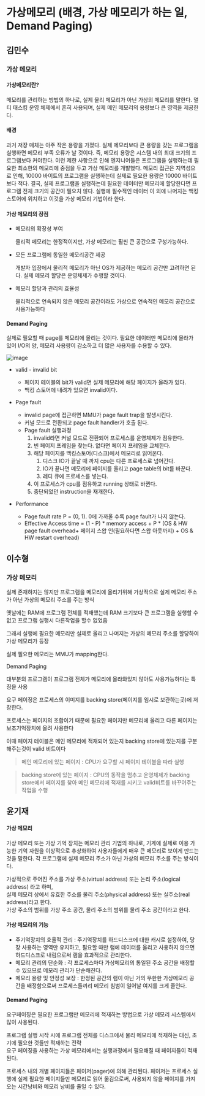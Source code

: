 # 가상메모리 (배경, 가상 메모리가 하는 일, Demand Paging)

## 김민수

### 가상 메모리

#### 가상메모리란?

메모리를 관리하는 방법의 하나로, 실제 물리 메모리가 아닌 가상의 메모리를 말한다. 멀티 태스킹 운영 체제에서 흔히 사용되며, 실제 메인 메모리의 용량보다 큰 영역을 제공한다.

#### 배경

과거 저장 매체는 아주 작은 용량을 가졌다. 실제 메모리보다 큰 용량을 갖는 프로그램을 실행하면 메모리 부족 오류가 날 것이다. 즉, 메모리 용량은 시스템 내의 최대 크기의 프로그램보다 커야한다. 이런 제한 사항으로 인해 엔지니어들은 프로그램을 실행하는데 필요한 최소한의 메모리에 중점을 두고 가상 메모리를 개발했다. 메모리 접근은 지역성으로 인해, 10000 바이트의 프로그램을 실행하는데 실제로 필요한 용량은 10000 바이트 보다 적다. 결국, 실제 프로그램을 실행하는데 필요한 데이터만 메모리에 할당한다면 프로그램 전체 크기의 공간이 필요치 않다. 실행에 필수적인 데이터 이 외에 나머지는 백킹 스토어에 위치하고 이것을 가상 메모리 기법이라 한다.

#### 가상 메모리의 장점

- 메모리의 확장성 부여

  물리적 메모리는 한정적이지만, 가상 메모리는 훨씬 큰 공간으로 구성가능하다.

- 모든 프로그램에 동일한 메모리공간 제공

  개발자 입장에서 물리적 메모리가 아닌 OS가 제공하는 메모리 공간만 고려하면 된다. 실제 메모리 할당은 운영체제가 수행할 것이다.

- 메모리 할당과 관리의 효율성

  물리적으로 연속되지 않은 메모리 공간이라도 가상으로 연속적인 메모리 공간으로 사용가능하다

#### Demand Paging

실제로 필요할 때 page를 메모리에 올리는 것이다. 필요한 데이터만 메모리에 올라가 있어 I/O의 양, 메모리 사용량이 감소하고 더 많은 사용자를 수용할 수 있다. 

![image](https://user-images.githubusercontent.com/80962918/136775951-5bfb2123-6b79-4209-876e-4d2ad11d2997.png)

- valid - invalid bit
  - 페이지 테이블의 bit가 valid면 실제 메모리에 해당 페이지가 올라가 있다.
  - 백킹 스토어에 내려가 있으면 invalid이다.

- Page fault
  - invalid page에 접근하면 MMU가 page fault trap을 발생시킨다.
  - 커널 모드로 전환되고 page fault handler가 호출 된다.
  - Page fault 실행과정
    1. invalid라면 커널 모드로 전환되어 프로세스를 운영체제가 점유한다.
    2. 빈 페이지 프레임을 찾는다. 없다면 페이지 프레임을 교체한다.
    3. 해당 페이지를 백킹스토어(디스크)에서 메모리로 읽어온다.
       1. 디스크 IO가 끝날 때 까지 cpu는 다른 프로세스로 넘어간다.
       2. IO가 끝나면 메모리에 페이지를 올리고 page table의 bit를 바꾼다.
       3. 레디 큐에 프로세스를 넣는다.
    4. 이 프로세스가 cpu를 점유하고 running 상태로 바뀐다.
    5. 중단되었던 instruction을 재개한다.
- Performance
  - Page fault rate P = (0, 1). 0에 가까울 수록 page fault가 나지 않는다.
  - Effective Access time = (1 - P) * memory access + P * (OS & HW page fault overhead+ 페이지 스왑 인(필요하다면 스왑 아웃까지) + OS & HW restart overhead)


## 이수형

### 가상 메모리

실제 존재하지는 않지만 프로그램을 메모리에 올리기위해 가상적으로  실제 메모리 주소가 아닌 가상의 메모리 주소를 주는 방식<br/>

옛날에는 RAM에 프로그램 전체를 적재했는데 RAM 크기보다 큰 프로그램을 실행할 수 없고 프로그램 실행시 다른작업을 할수 없었음<br/>

그래서 실행에 필요한 메모리만 실제로 올리고 나머지는 가상의 메모리 주소를 할당하여 가상 메모리가 등장<br/>

실제 필요한 메모리는 MMU가 mapping한다.

Demand Paging

대부분의 프로그램이 프로그램 전체가 메모리에 올라와있지 않아도 사용가능하다는 특징을 사용<br/>

요구 페이징은 프로세스의 이미지를 backing store(페이지를 임시로 보관하는곳)에 저장한다. <br/>

프로세스는 페이지의 조합이기 때문에 필요한 페이지만 메모리에 올리고 다른 페이지는 보조기억장치에 올려 사용한다<br/>

이때 페이지 테이블은 메인 메모리에 적재되어 있는지 backing store에 있는지를 구분해주는것이  valid 비트이다

> 메인 메모리에 있는 페이지 : 
> CPU가 요구할 시 페이지 테이블을 따라 실행

> backing store에 있는 페이지 : 
> CPU의 동작을 멈추고 운영체제가 backing store에서 페이지를 찾아 메인 메모리에 적재를 시키고 valid비트를 바꾸어주는 작업을 수행

## 윤기재

#### 가상 메모리
가상 메모리 또는 가상 기억 장치는 메모리 관리 기법의 하나로, 기계에 실제로 이용 가능한 기억 자원을 이상적으로 추상화하여 사용자들에게 매우 큰 메모리로 보이게 만드는 것을 말한다.
각 프로그램에 실제 메모리 주소가 아닌 가상의 메모리 주소를 주는 방식이다.  


가상적으로 주어진 주소를 가상 주소(virtual address) 또는 논리 주소(logical address) 라고 하며,  
실제 메모리 상에서 유효한 주소를 물리 주소(physical address) 또는 실주소(real address)라고 한다.  
가상 주소의 범위를 가상 주소 공간, 물리 주소의 범위를 물리 주소 공간이라고 한다.  

#### 가상 메모리의 기능
- 주기억장치의 효율적 관리 : 주기억장치를 하드디스크에 대한 캐시로 설정하여, 당장 사용하는 영역만 유지하고, 필요할 때만 램에 데이터를 올리고 사용하지 않으면 하드디스크로 내림으로써 램을 효과적으로 관리한다.
- 메모리 관리의 단순화 : 각 프로세스마다 가상메모리의 통일된 주소 공간을 배정할 수 있으므로 메모리 관리가 단순해진다.
- 메모리 용량 및 안정성 보장 : 한정된 공간의 램이 아닌 거의 무한한 가상메모리 공간을 배정함으로써 프로세스들끼리 메모리 침범이 일어날 여지를 크게 줄인다.


#### Demand Paging
요구페이징은 필요한 프로그램만 메모리에 적재하는 방법으로 가상 메모리 시스템에서 많이 사용된다. 

프로그램 실행 시작 시에 프로그램 전체를 디스크에서 물리 메모리에 적재하는 대신, 초기에 필요한 것들만 적재하는 전략  
요구 페이징을 사용하는 가상 메모리에서는 실행과정에서 필요해질 때 페이지들이 적재된다.  

프로세스 내의 개별 페이지들은 페이저(pager)에 의해 관리된다. 
페이저는 프로세스 실행에 실제 필요한 페이지들만 메모리로 읽어 옮김으로써, 사용되지 않을 페이지를 가져오는 시간낭비와 메모리 낭비를 줄일 수 있다.  
